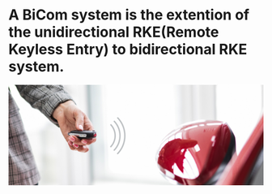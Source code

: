 # A BiCom system is the extention of the unidirectional RKE(Remote Keyless Entry) to bidirectional RKE system.

 ![Block Diagram](https://github.com/ShamaTorgal/M3_G15/blob/main/Project2/1_Requirements/Bicomsys.jpg)
 
